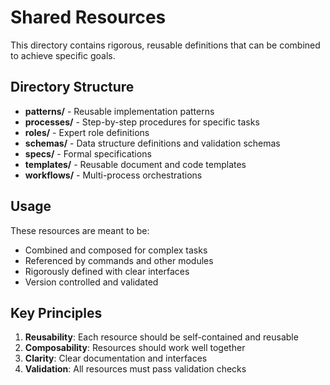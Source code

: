 # Shared Resources

This directory contains rigorous, reusable definitions that can be combined to achieve specific goals.

## Directory Structure

- **patterns/** - Reusable implementation patterns
- **processes/** - Step-by-step procedures for specific tasks
- **roles/** - Expert role definitions
- **schemas/** - Data structure definitions and validation schemas
- **specs/** - Formal specifications
- **templates/** - Reusable document and code templates
- **workflows/** - Multi-process orchestrations

## Usage

These resources are meant to be:
- Combined and composed for complex tasks
- Referenced by commands and other modules
- Rigorously defined with clear interfaces
- Version controlled and validated

## Key Principles

1. **Reusability**: Each resource should be self-contained and reusable
2. **Composability**: Resources should work well together
3. **Clarity**: Clear documentation and interfaces
4. **Validation**: All resources must pass validation checks
